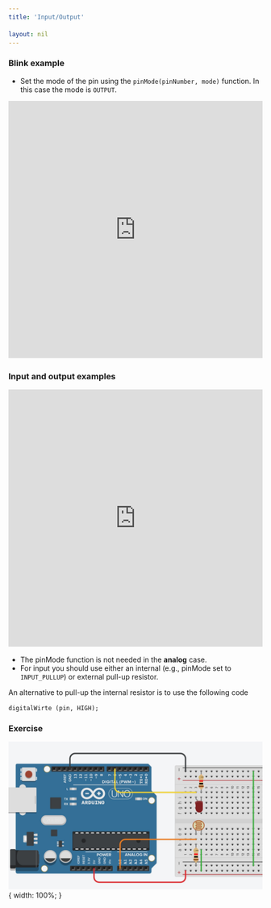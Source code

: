 ```yaml
---
title: 'Input/Output'

layout: nil
---
```


### Blink example

* Set the mode of the pin using the `pinMode(pinNumber, mode)` function. In this case the mode is `OUTPUT`.

<p><iframe src="https://create.arduino.cc/editor/andreabianchi/35da6784-f487-4488-95e4-d84bcd37fbe4/preview?embed " height="510px" width="100%"  frameborder="0"></iframe></p>


### Input and output examples

<p><iframe src="https://create.arduino.cc/editor/andreabianchi/f6c9af64-b212-43e7-88ee-8adc7b5bdabc/preview?embed" height="510px" width="100%"  frameborder="0"></iframe></p>

* The pinMode function is not needed in the **analog** case.
* For input you should use either an internal (e.g., pinMode set to `INPUT_PULLUP`) or external pull-up resistor.

An alternative to pull-up the internal resistor is to use the following code

```pinmode(pin, INPUT);
digitalWirte (pin, HIGH);
```

### Exercise

![schematics](images/w5_ex1.jpg){ width: 100%; }


